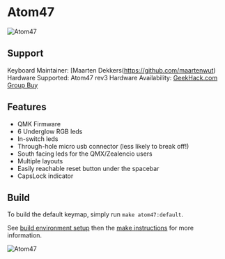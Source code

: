 # Atom47

![Atom47](https://i.imgur.com/Wwflqvt.png)

## Support
Keyboard Maintainer: [Maarten Dekkers(https://github.com/maartenwut)  
Hardware Supported: Atom47 rev3
Hardware Availability: [GeekHack.com Group Buy](https://geekhack.org/index.php?topic=93447.msg2545221)  


## Features
- QMK Firmware  
- 6 Underglow RGB leds  
- In-switch leds  
- Through-hole micro usb connector (less likely to break off!)  
- South facing leds for the QMX/Zealencio users  
- Multiple layouts  
- Easily reachable reset button under the spacebar  
- CapsLock indicator  

## Build
To build the default keymap, simply run `make atom47:default`.

See [build environment setup](https://docs.qmk.fm/build_environment_setup.html) then the [make instructions](https://docs.qmk.fm/make_instructions.html) for more information.

![Atom47](https://i.imgur.com/JfYnOba.jpg)
